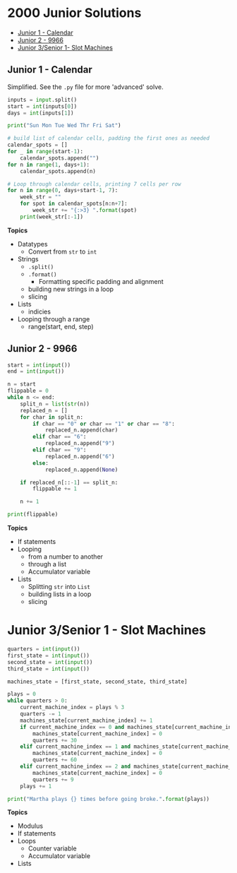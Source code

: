 # 2000 Junior Solutions

- [Junior 1 - Calendar](#junior-1---calendar)
- [Junior 2 - 9966](#junior-2---9966)
- [Junior 3/Senior 1- Slot Machines](#junior-3/senior-1---slot-machines)

## Junior 1 - Calendar
Simplified. See the `.py` file for more 'advanced' solve.
```python
inputs = input.split()
start = int(inputs[0])
days = int(inputs[1])

print("Sun Mon Tue Wed Thr Fri Sat")

# build list of calendar cells, padding the first ones as needed
calendar_spots = []
for _ in range(start-1):
    calendar_spots.append("")
for n in range(1, days+1):
    calendar_spots.append(n)

# Loop through calendar cells, printing 7 cells per row
for n in range(0, days+start-1, 7):
    week_str = ""
    for spot in calendar_spots[n:n+7]:
        week_str += "{:>3} ".format(spot)
    print(week_str[:-1])
```

**Topics**
- Datatypes
  - Convert from `str` to `int`
- Strings
  - `.split()`
  - `.format()`
    - Formatting specific padding and alignment
  - building new strings in a loop
  - slicing
- Lists
  - indicies
- Looping through a range
  - range(start, end, step)

## Junior 2 - 9966
```python
start = int(input())
end = int(input())

n = start
flippable = 0
while n <= end:
    split_n = list(str(n))
    replaced_n = []
    for char in split_n:
        if char == "0" or char == "1" or char == "8":
            replaced_n.append(char)
        elif char == "6":
            replaced_n.append("9")
        elif char == "9":
            replaced_n.append("6")
        else:
            replaced_n.append(None)

    if replaced_n[::-1] == split_n:
        flippable += 1

    n += 1

print(flippable)
```
**Topics**
- If statements
- Looping
  - from a number to another
  - through a list
  - Accumulator variable
- Lists
  - Splitting `str` into `List`
  - building lists in a loop
  - slicing

# Junior 3/Senior 1 - Slot Machines
```python
quarters = int(input())
first_state = int(input())
second_state = int(input())
third_state = int(input())

machines_state = [first_state, second_state, third_state]

plays = 0
while quarters > 0:
    current_machine_index = plays % 3
    quarters -= 1
    machines_state[current_machine_index] += 1
    if current_machine_index == 0 and machines_state[current_machine_index] == 35:
        machines_state[current_machine_index] = 0
        quarters += 30
    elif current_machine_index == 1 and machines_state[current_machine_index] == 100:
        machines_state[current_machine_index] = 0
        quarters += 60
    elif current_machine_index == 2 and machines_state[current_machine_index] == 10:
        machines_state[current_machine_index] = 0
        quarters += 9
    plays += 1

print("Martha plays {} times before going broke.".format(plays))
```

**Topics**
- Modulus
- If statements
- Loops
  - Counter variable
  - Accumulator variable
- Lists

